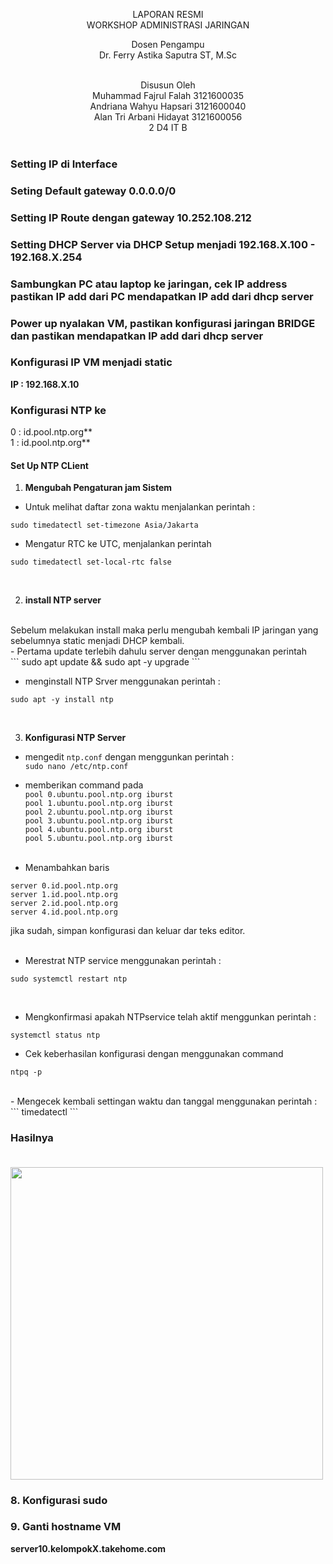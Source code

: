 <p align = center>
LAPORAN RESMI <br>
WORKSHOP ADMINISTRASI JARINGAN </br>

<p align = center>
Dosen Pengampu <br>
Dr. Ferry Astika Saputra ST, M.Sc<br><br>

<p align = center>
Disusun Oleh<br>
Muhammad Fajrul Falah 3121600035<br>
Andriana Wahyu Hapsari 3121600040<br>
Alan Tri Arbani Hidayat 3121600056<br>
2 D4 IT B<br><br>


### Setting IP di Interface
### Seting Default gateway 0.0.0.0/0
### Setting IP Route dengan gateway 10.252.108.212
### Setting DHCP Server via DHCP Setup menjadi 192.168.X.100 - 192.168.X.254
### Sambungkan PC atau laptop ke jaringan, cek IP address pastikan IP add dari PC mendapatkan IP add dari dhcp server
### Power up nyalakan VM, pastikan konfigurasi jaringan BRIDGE dan pastikan mendapatkan IP add dari dhcp server
### Konfigurasi IP VM menjadi static
   **IP : 192.168.X.10**<br>


### Konfigurasi NTP ke
   0 : id.pool.ntp.org** <br>
   1 : id.pool.ntp.org** <br>

#### **Set Up NTP CLient**
1. **Mengubah Pengaturan jam Sistem**
- Untuk melihat daftar zona waktu menjalankan perintah : <br>
```
sudo timedatectl set-timezone Asia/Jakarta
```

- Mengatur RTC ke UTC, menjalankan perintah <br>
```
sudo timedatectl set-local-rtc false
```
 
<br> 

2. **install NTP server** 
<br>
Sebelum melakukan install maka perlu mengubah kembali IP jaringan yang sebelumnya static menjadi DHCP kembali. <br>
- Pertama update terlebih dahulu server dengan menggunakan perintah <br>
```
sudo apt update && sudo apt -y upgrade
```

- menginstall NTP Srver menggunakan perintah : <br>
```
sudo apt -y install ntp
```
<br>

3. **Konfigurasi NTP Server**
- mengedit `ntp.conf` dengan menggunkan perintah : <br>
```sudo nano /etc/ntp.conf``` <br>
- memberikan command pada <br>
`pool 0.ubuntu.pool.ntp.org iburst` <br>
`pool 1.ubuntu.pool.ntp.org iburst` <br>
`pool 2.ubuntu.pool.ntp.org iburst` <br>
`pool 3.ubuntu.pool.ntp.org iburst` <br>
`pool 4.ubuntu.pool.ntp.org iburst`<br> 
`pool 5.ubuntu.pool.ntp.org iburst` <br><br>

- Menambahkan baris <br>
```
server 0.id.pool.ntp.org
server 1.id.pool.ntp.org
server 2.id.pool.ntp.org
server 4.id.pool.ntp.org
``` 
jika sudah, simpan konfigurasi dan keluar dar teks editor. <br><br>

- Merestrat NTP service menggunakan perintah : <br>
```
sudo systemctl restart ntp
``` 
<br>

- Mengkonfirmasi apakah NTPservice telah aktif menggunkan perintah : <br>
```
systemctl status ntp
``` 
- Cek keberhasilan konfigurasi dengan menggunakan command 
```
ntpq -p
``` 

<br>
- Mengecek kembali settingan waktu dan tanggal menggunakan perintah : <br>
``` 
timedatectl
```
<br>

### Hasilnya <br> <br>
<img src=https://github.com/AndriWahyuu/Workshop-administrasi-jaringan/blob/7d2694c7939f4f7544cb516cd80c9b39f06d1489/Minggu%205/images/No%207.1.png width="" height="500" />



### 8. Konfigurasi sudo
### 9. Ganti hostname VM
   **server10.kelompokX.takehome.com**
